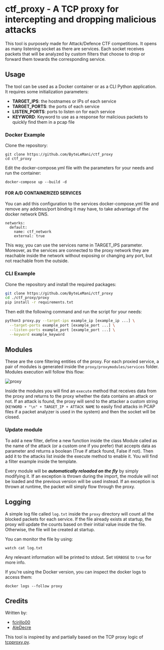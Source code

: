# ctf_proxy - A TCP proxy for intercepting and dropping malicious attacks

This tool is purposely made for Attack/Defence CTF competitions. It opens as many listening socket as there are services. Each socket receives packets that will be analyzed by custom filters that choose to drop or forward them towards the corresponding service.

## Usage
The tool can be used as a Docker container or as a CLI Python application.
It requires some initialization parameters:

- **TARGET_IPS**: the hostnames or IPs of each service
- **TARGET_PORTS**: the ports of each service
- **LISTEN_PORTS**: ports to listen on for each service
- **KEYWORD**: Keyword to use as a response for malicious packets to quickly find them in a pcap file

### Docker Example
Clone the repository:
```
git clone https://github.com/ByteLeMani/ctf_proxy
cd ctf_proxy
```
Edit the docker-compose.yml file with the parameters for your needs and run the container:
```
docker-compose up --build -d
```
#### FOR A/D CONTAINERIZED SERVICES
You can add this configuration to the services docker-compose.yml file and remove any address/port binding it may have, to take advantage of the docker network DNS.
```
networks:
  default:
    name: ctf_network
    external: true
```
This way, you can use the services name in TARGET_IPS parameter. Moreover, as the services are connected to the proxy network they are reachable inside the network without exposing or changing any port, but not reachable from the outside.
### CLI Example
Clone the repository and install the required packages:
```bash
git clone https://github.com/ByteLeMani/ctf_proxy
cd ./ctf_proxy/proxy
pip install -r requirements.txt
```
Then edit the following command and run the script for your needs:
```bash
python3 proxy.py --target-ips example_ip [example_ip ...] \
  --target-ports example_port [example_port ...] \
  --listen-ports example_port [example_port ...] \
  --keyword example_keyword
```

## Modules
These are the core filtering entities of the proxy. For each proxied service, a pair of modules is generated inside the ```proxy/proxymodules/services``` folder. Modules execution will follow this flow: 

![proxy](https://user-images.githubusercontent.com/93737876/222983045-c3a8237a-4b43-40e4-9dcb-302fd3642362.jpg)

Inside the modules you will find an ```execute``` method that receives data from the proxy and returns to the proxy whether the data contains an attack or not. If an attack is found, the proxy will send to the attacker a custom string (```KEYWORD + "\n" + TARGET_IP + ATTACK NAME``` to easily find attacks in PCAP files if a packet analyzer is used in the system) and then the socket will be closed.
### Update module
To add a new filter, define a new function inside the class Module called as the name of the attack (or a custom one if you prefer) that accepts data as parameter and returns a boolean (True if attack found, False if not). Then add it to the attacks list inside the execute method to enable it. You will find a filter example inside the template.

Every module will be ***automatically reloaded on the fly*** by simply modifying it. If an exception is thrown during the import, the module will not be loaded and the previous version will be used instead. If an exception is thrown at runtime, the packet will simply flow through the proxy.

## Logging
A simple log file called ```log.txt``` inside the ```proxy``` directory will count all the blocked packets for each service. If the file already exists at startup, the proxy will update the counts based on their initial value inside the file. Otherwise, the file will be created at startup.

You can monitor the file by using:
```
watch cat log.txt
```
Any relevant information will be printed to stdout. Set ```VERBOSE``` to ```true``` for more info.

If you're using the Docker version, you can inspect the docker logs to access them: 
```
docker logs --follow proxy
```
## Credits
Written by:
- [fcirillo00](https://github.com/fcirillo00)
- [AleDecre](https://github.com/AleDecre)

This tool is inspired by and partially based on the TCP proxy logic of [tcpproxy.py](https://github.com/ickerwx/tcpproxy/blob/master/tcpproxy.py).
